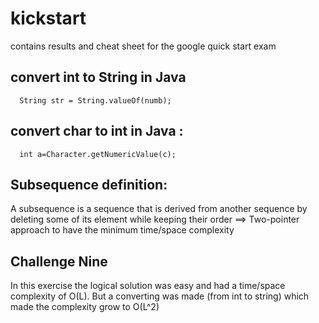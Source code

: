 # kickstart
contains results and cheat sheet for the google quick start exam 

## convert int to String in Java 

```
  String str = String.valueOf(numb);
```

## convert char to int in Java : 
```
  int a=Character.getNumericValue(c);  
```

## Subsequence definition: 
A subsequence is a sequence that is derived from another sequence by deleting some of its element while keeping their order
==> Two-pointer approach to have the minimum time/space complexity 


## Challenge Nine 
In this exercise the logical solution was easy and had a time/space complexity of O(L). But a converting was made (from int to string) which made the complexity grow to O(L^2)
